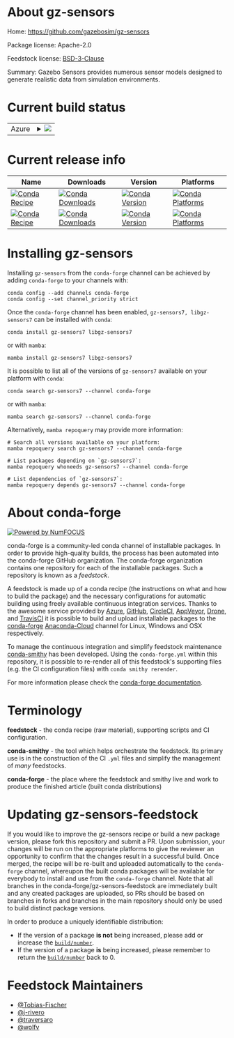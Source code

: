 About gz-sensors
================

Home: https://github.com/gazebosim/gz-sensors

Package license: Apache-2.0

Feedstock license: [BSD-3-Clause](https://github.com/conda-forge/gz-sensors-feedstock/blob/main/LICENSE.txt)

Summary: Gazebo Sensors provides numerous sensor models designed to generate realistic data from simulation environments.

Current build status
====================


<table>
    
  <tr>
    <td>Azure</td>
    <td>
      <details>
        <summary>
          <a href="https://dev.azure.com/conda-forge/feedstock-builds/_build/latest?definitionId=17654&branchName=main">
            <img src="https://dev.azure.com/conda-forge/feedstock-builds/_apis/build/status/gz-sensors-feedstock?branchName=main">
          </a>
        </summary>
        <table>
          <thead><tr><th>Variant</th><th>Status</th></tr></thead>
          <tbody><tr>
              <td>linux_64_ogre1.10</td>
              <td>
                <a href="https://dev.azure.com/conda-forge/feedstock-builds/_build/latest?definitionId=17654&branchName=main">
                  <img src="https://dev.azure.com/conda-forge/feedstock-builds/_apis/build/status/gz-sensors-feedstock?branchName=main&jobName=linux&configuration=linux%20linux_64_ogre1.10" alt="variant">
                </a>
              </td>
            </tr><tr>
              <td>linux_64_ogre1.12</td>
              <td>
                <a href="https://dev.azure.com/conda-forge/feedstock-builds/_build/latest?definitionId=17654&branchName=main">
                  <img src="https://dev.azure.com/conda-forge/feedstock-builds/_apis/build/status/gz-sensors-feedstock?branchName=main&jobName=linux&configuration=linux%20linux_64_ogre1.12" alt="variant">
                </a>
              </td>
            </tr><tr>
              <td>osx_64_ogre1.10</td>
              <td>
                <a href="https://dev.azure.com/conda-forge/feedstock-builds/_build/latest?definitionId=17654&branchName=main">
                  <img src="https://dev.azure.com/conda-forge/feedstock-builds/_apis/build/status/gz-sensors-feedstock?branchName=main&jobName=osx&configuration=osx%20osx_64_ogre1.10" alt="variant">
                </a>
              </td>
            </tr><tr>
              <td>osx_64_ogre1.12</td>
              <td>
                <a href="https://dev.azure.com/conda-forge/feedstock-builds/_build/latest?definitionId=17654&branchName=main">
                  <img src="https://dev.azure.com/conda-forge/feedstock-builds/_apis/build/status/gz-sensors-feedstock?branchName=main&jobName=osx&configuration=osx%20osx_64_ogre1.12" alt="variant">
                </a>
              </td>
            </tr><tr>
              <td>osx_arm64_ogre1.10</td>
              <td>
                <a href="https://dev.azure.com/conda-forge/feedstock-builds/_build/latest?definitionId=17654&branchName=main">
                  <img src="https://dev.azure.com/conda-forge/feedstock-builds/_apis/build/status/gz-sensors-feedstock?branchName=main&jobName=osx&configuration=osx%20osx_arm64_ogre1.10" alt="variant">
                </a>
              </td>
            </tr><tr>
              <td>osx_arm64_ogre1.12</td>
              <td>
                <a href="https://dev.azure.com/conda-forge/feedstock-builds/_build/latest?definitionId=17654&branchName=main">
                  <img src="https://dev.azure.com/conda-forge/feedstock-builds/_apis/build/status/gz-sensors-feedstock?branchName=main&jobName=osx&configuration=osx%20osx_arm64_ogre1.12" alt="variant">
                </a>
              </td>
            </tr><tr>
              <td>win_64_ogre1.10</td>
              <td>
                <a href="https://dev.azure.com/conda-forge/feedstock-builds/_build/latest?definitionId=17654&branchName=main">
                  <img src="https://dev.azure.com/conda-forge/feedstock-builds/_apis/build/status/gz-sensors-feedstock?branchName=main&jobName=win&configuration=win%20win_64_ogre1.10" alt="variant">
                </a>
              </td>
            </tr><tr>
              <td>win_64_ogre1.12</td>
              <td>
                <a href="https://dev.azure.com/conda-forge/feedstock-builds/_build/latest?definitionId=17654&branchName=main">
                  <img src="https://dev.azure.com/conda-forge/feedstock-builds/_apis/build/status/gz-sensors-feedstock?branchName=main&jobName=win&configuration=win%20win_64_ogre1.12" alt="variant">
                </a>
              </td>
            </tr>
          </tbody>
        </table>
      </details>
    </td>
  </tr>
</table>

Current release info
====================

| Name | Downloads | Version | Platforms |
| --- | --- | --- | --- |
| [![Conda Recipe](https://img.shields.io/badge/recipe-gz--sensors7-green.svg)](https://anaconda.org/conda-forge/gz-sensors7) | [![Conda Downloads](https://img.shields.io/conda/dn/conda-forge/gz-sensors7.svg)](https://anaconda.org/conda-forge/gz-sensors7) | [![Conda Version](https://img.shields.io/conda/vn/conda-forge/gz-sensors7.svg)](https://anaconda.org/conda-forge/gz-sensors7) | [![Conda Platforms](https://img.shields.io/conda/pn/conda-forge/gz-sensors7.svg)](https://anaconda.org/conda-forge/gz-sensors7) |
| [![Conda Recipe](https://img.shields.io/badge/recipe-libgz--sensors7-green.svg)](https://anaconda.org/conda-forge/libgz-sensors7) | [![Conda Downloads](https://img.shields.io/conda/dn/conda-forge/libgz-sensors7.svg)](https://anaconda.org/conda-forge/libgz-sensors7) | [![Conda Version](https://img.shields.io/conda/vn/conda-forge/libgz-sensors7.svg)](https://anaconda.org/conda-forge/libgz-sensors7) | [![Conda Platforms](https://img.shields.io/conda/pn/conda-forge/libgz-sensors7.svg)](https://anaconda.org/conda-forge/libgz-sensors7) |

Installing gz-sensors
=====================

Installing `gz-sensors` from the `conda-forge` channel can be achieved by adding `conda-forge` to your channels with:

```
conda config --add channels conda-forge
conda config --set channel_priority strict
```

Once the `conda-forge` channel has been enabled, `gz-sensors7, libgz-sensors7` can be installed with `conda`:

```
conda install gz-sensors7 libgz-sensors7
```

or with `mamba`:

```
mamba install gz-sensors7 libgz-sensors7
```

It is possible to list all of the versions of `gz-sensors7` available on your platform with `conda`:

```
conda search gz-sensors7 --channel conda-forge
```

or with `mamba`:

```
mamba search gz-sensors7 --channel conda-forge
```

Alternatively, `mamba repoquery` may provide more information:

```
# Search all versions available on your platform:
mamba repoquery search gz-sensors7 --channel conda-forge

# List packages depending on `gz-sensors7`:
mamba repoquery whoneeds gz-sensors7 --channel conda-forge

# List dependencies of `gz-sensors7`:
mamba repoquery depends gz-sensors7 --channel conda-forge
```


About conda-forge
=================

[![Powered by
NumFOCUS](https://img.shields.io/badge/powered%20by-NumFOCUS-orange.svg?style=flat&colorA=E1523D&colorB=007D8A)](https://numfocus.org)

conda-forge is a community-led conda channel of installable packages.
In order to provide high-quality builds, the process has been automated into the
conda-forge GitHub organization. The conda-forge organization contains one repository
for each of the installable packages. Such a repository is known as a *feedstock*.

A feedstock is made up of a conda recipe (the instructions on what and how to build
the package) and the necessary configurations for automatic building using freely
available continuous integration services. Thanks to the awesome service provided by
[Azure](https://azure.microsoft.com/en-us/services/devops/), [GitHub](https://github.com/),
[CircleCI](https://circleci.com/), [AppVeyor](https://www.appveyor.com/),
[Drone](https://cloud.drone.io/welcome), and [TravisCI](https://travis-ci.com/)
it is possible to build and upload installable packages to the
[conda-forge](https://anaconda.org/conda-forge) [Anaconda-Cloud](https://anaconda.org/)
channel for Linux, Windows and OSX respectively.

To manage the continuous integration and simplify feedstock maintenance
[conda-smithy](https://github.com/conda-forge/conda-smithy) has been developed.
Using the ``conda-forge.yml`` within this repository, it is possible to re-render all of
this feedstock's supporting files (e.g. the CI configuration files) with ``conda smithy rerender``.

For more information please check the [conda-forge documentation](https://conda-forge.org/docs/).

Terminology
===========

**feedstock** - the conda recipe (raw material), supporting scripts and CI configuration.

**conda-smithy** - the tool which helps orchestrate the feedstock.
                   Its primary use is in the construction of the CI ``.yml`` files
                   and simplify the management of *many* feedstocks.

**conda-forge** - the place where the feedstock and smithy live and work to
                  produce the finished article (built conda distributions)


Updating gz-sensors-feedstock
=============================

If you would like to improve the gz-sensors recipe or build a new
package version, please fork this repository and submit a PR. Upon submission,
your changes will be run on the appropriate platforms to give the reviewer an
opportunity to confirm that the changes result in a successful build. Once
merged, the recipe will be re-built and uploaded automatically to the
`conda-forge` channel, whereupon the built conda packages will be available for
everybody to install and use from the `conda-forge` channel.
Note that all branches in the conda-forge/gz-sensors-feedstock are
immediately built and any created packages are uploaded, so PRs should be based
on branches in forks and branches in the main repository should only be used to
build distinct package versions.

In order to produce a uniquely identifiable distribution:
 * If the version of a package **is not** being increased, please add or increase
   the [``build/number``](https://docs.conda.io/projects/conda-build/en/latest/resources/define-metadata.html#build-number-and-string).
 * If the version of a package **is** being increased, please remember to return
   the [``build/number``](https://docs.conda.io/projects/conda-build/en/latest/resources/define-metadata.html#build-number-and-string)
   back to 0.

Feedstock Maintainers
=====================

* [@Tobias-Fischer](https://github.com/Tobias-Fischer/)
* [@j-rivero](https://github.com/j-rivero/)
* [@traversaro](https://github.com/traversaro/)
* [@wolfv](https://github.com/wolfv/)


